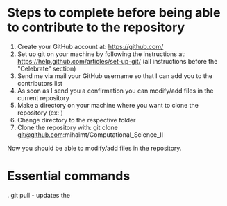 # Steps to complete before being able to contribute to the repository
1. Create your GitHub account at:
   https://github.com/ 
2. Set up git on your machine by following the instructions at:
   https://help.github.com/articles/set-up-git/
   (all instructions before the "Celebrate" section)
3. Send me via mail your GitHub username so that I can add you to the contributors list 
4. As soon as I send you a confirmation you can modify/add files in the current repository
5. Make a directory on your machine where you want to clone the repository (ex: <CS2>)
6. Change directory to the respective folder
7. Clone the repository with:
   git clone git@github.com:mihaimt/Computational_Science_II

Now you should be able to modify/add files in the repository. 
# Essential commands
. git pull   - updates the 
